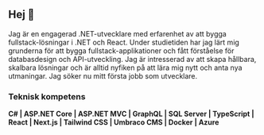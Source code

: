 ## Hej 👋

Jag är en engagerad .NET-utvecklare med erfarenhet av att bygga fullstack-lösningar i .NET och React. Under studietiden har jag lärt mig grunderna för att bygga fullstack-applikationer och fått förståelse för databasdesign och API-utveckling. Jag är intresserad av att skapa hållbara, skalbara lösningar och är alltid nyfiken på att lära mig nytt och anta nya utmaningar. Jag söker nu mitt första jobb som utvecklare.

### Teknisk kompetens
**C# | ASP.NET Core | ASP.NET MVC | GraphQL | SQL Server | TypeScript | React | Next.js | Tailwind CSS | Umbraco CMS | Docker | Azure**

<!--
**MisimoM/MisimoM** is a ✨ _special_ ✨ repository because its `README.md` (this file) appears on your GitHub profile.

Here are some ideas to get you started:

- 🔭 I’m currently working on ...
- 🌱 I’m currently learning ...
- 👯 I’m looking to collaborate on ...
- 🤔 I’m looking for help with ...
- 💬 Ask me about ...
- 📫 How to reach me: ...
- 😄 Pronouns: ...
- ⚡ Fun fact: ...
-->
